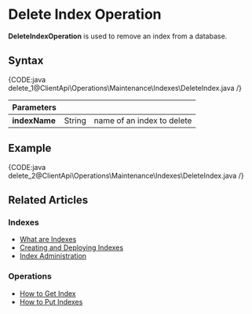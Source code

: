 # Delete Index Operation

**DeleteIndexOperation** is used to remove an index from a database.

## Syntax

{CODE:java delete_1@ClientApi\Operations\Maintenance\Indexes\DeleteIndex.java /}

| Parameters | | |
| ------------- | ------------- | ----- |
| **indexName** | String | name of an index to delete |

## Example

{CODE:java delete_2@ClientApi\Operations\Maintenance\Indexes\DeleteIndex.java /}

## Related Articles

### Indexes

- [What are Indexes](../../../../indexes/what-are-indexes)
- [Creating and Deploying Indexes](../../../../indexes/creating-and-deploying)
- [Index Administration](../../../../indexes/index-administration)

### Operations

- [How to Get Index](../../../../client-api/operations/maintenance/indexes/get-index)
- [How to Put Indexes](../../../../client-api/operations/maintenance/indexes/put-indexes)
